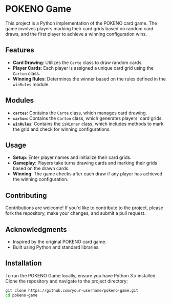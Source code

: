 # POKENO Game

This project is a Python implementation of the POKENO card game. The game involves players marking their card grids based on random card draws, and the first player to achieve a winning configuration wins.

## Features

- **Card Drawing**: Utilizes the `Carte` class to draw random cards.
- **Player Cards**: Each player is assigned a unique card grid using the `Carton` class.
- **Winning Rules**: Determines the winner based on the rules defined in the `winRules` module.

## Modules

- **`cartes`**: Contains the `Carte` class, which manages card drawing.
- **`carton`**: Contains the `Carton` class, which generates players' card grids.
- **`winRules`**: Contains the `isWinner` class, which includes methods to mark the grid and check for winning configurations.

## Usage

- **Setup**: Enter player names and initialize their card grids.
- **Gameplay**: Players take turns drawing cards and marking their grids based on the drawn cards.
- **Winning**: The game checks after each draw if any player has achieved the winning configuration.


## Contributing

Contributions are welcome! If you'd like to contribute to the project, please fork the repository, make your changes, and submit a pull request.


## Acknowledgments

- Inspired by the original POKENO card game.
- Built using Python and standard libraries.

## Installation

To run the POKENO Game locally, ensure you have Python 3.x installed. Clone the repository and navigate to the project directory:

```sh
git clone https://github.com/your-username/pokeno-game.git
cd pokeno-game


